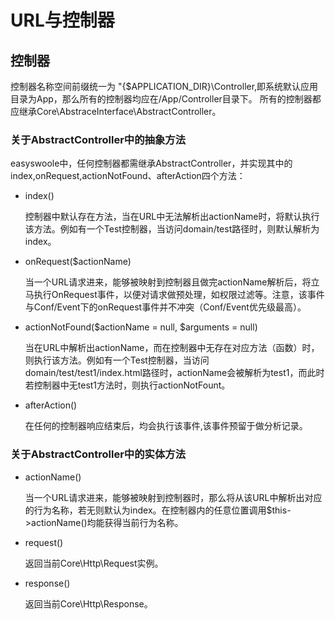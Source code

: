 # URL与控制器
## 控制器
控制器名称空间前缀统一为 "{$APPLICATION_DIR}\Controller,即系统默认应用目录为App，那么所有的控制器均应在/App/Controller目录下。 所有的控制器都应继承Core\AbstraceInterface\AbstractController。
### 关于AbstractController中的抽象方法
easyswoole中，任何控制器都需继承AbstractController，并实现其中的index,onRequest,actionNotFound、afterAction四个方法：
- index()
    
  控制器中默认存在方法，当在URL中无法解析出actionName时，将默认执行该方法。例如有一个Test控制器，当访问domain/test路径时，则默认解析为index。

- onRequest($actionName)
  
  当一个URL请求进来，能够被映射到控制器且做完actionName解析后，将立马执行OnRequest事件，以便对请求做预处理，如权限过滤等。注意，该事件与Conf/Event下的onRequest事件并不冲突（Conf/Event优先级最高）。
  
- actionNotFound($actionName = null, $arguments = null)

  当在URL中解析出actionName，而在控制器中无存在对应方法（函数）时，则执行该方法。例如有一个Test控制器，当访问domain/test/test1/index.html路径时，actionName会被解析为test1，而此时若控制器中无test1方法时，则执行actionNotFount。
- afterAction()
  
  在任何的控制器响应结束后，均会执行该事件,该事件预留于做分析记录。
  
### 关于AbstractController中的实体方法
- actionName()
  
  当一个URL请求进来，能够被映射到控制器时，那么将从该URL中解析出对应的行为名称，若无则默认为index。在控制器内的任意位置调用$this->actionName()均能获得当前行为名称。
  
- request()

  返回当前Core\Http\Request实例。
- response()
    
  返回当前Core\Http\Response。
  
<script>
    var _hmt = _hmt || [];
    (function() {
        var hm = document.createElement("script");
        hm.src = "https://hm.baidu.com/hm.js?4c8d895ff3b25bddb6fa4185c8651cc3";
        var s = document.getElementsByTagName("script")[0];
        s.parentNode.insertBefore(hm, s);
    })();
</script>   
  

    